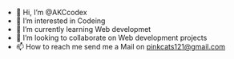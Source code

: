 - 👋 Hi, I’m @AKCcodex
- 👀 I’m interested in Codeing 
- 🌱 I’m currently learning Web developmet
- 💞️ I’m looking to collaborate on Web development projects
- 📫 How to reach me send me a Mail on pinkcats121@gmail.com

<!---
AKCcodex/AKCcodex is a ✨ special ✨ repository because its `README.md` (this file) appears on your GitHub profile.
You can click the Preview link to take a look at your changes.
--->
